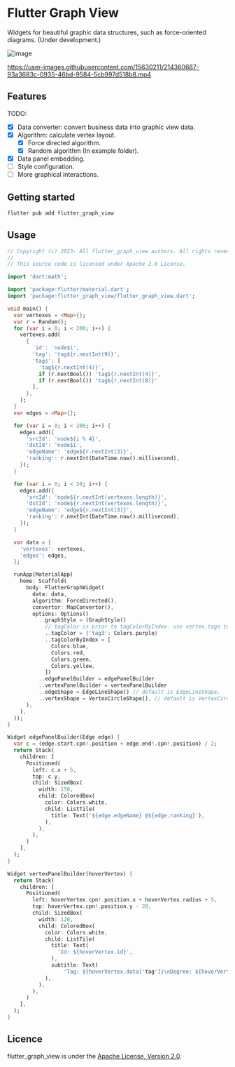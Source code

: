 <!-- 
  Copyright (c) 2023- All flutter_graph_view authors. All rights reserved.

  This source code is licensed under Apache 2.0 License.
 -->

# Flutter Graph View
Widgets for beautiful graphic data structures, such as force-oriented diagrams. (Under development.)

![image](https://user-images.githubusercontent.com/15630211/214703510-17ccfe4d-e3f6-49b9-9bc1-6ce84bd825a8.png)

https://user-images.githubusercontent.com/15630211/214360687-93a3683c-0935-46bd-9584-5cb997d518b8.mp4

## Features

TODO: 
- [x] Data converter: convert business data into graphic view data.
- [x] Algorithm: calculate vertex layout.
  - [x] Force directed algorithm.
  - [x] Random algorithm (In example folder).
- [x] Data panel embedding.
- [ ] Style configuration.
- [ ] More graphical interactions.

## Getting started

```sh
flutter pub add flutter_graph_view
```

## Usage

```dart
// Copyright (c) 2023- All flutter_graph_view authors. All rights reserved.
//
// This source code is licensed under Apache 2.0 License.

import 'dart:math';

import 'package:flutter/material.dart';
import 'package:flutter_graph_view/flutter_graph_view.dart';

void main() {
  var vertexes = <Map>{};
  var r = Random();
  for (var i = 0; i < 200; i++) {
    vertexes.add(
      {
        'id': 'node$i',
        'tag': 'tag${r.nextInt(9)}',
        'tags': [
          'tag${r.nextInt(4)}',
          if (r.nextBool()) 'tag${r.nextInt(4)}',
          if (r.nextBool()) 'tag${r.nextInt(8)}'
        ],
      },
    );
  }
  var edges = <Map>{};

  for (var i = 0; i < 200; i++) {
    edges.add({
      'srcId': 'node${i % 4}',
      'dstId': 'node$i',
      'edgeName': 'edge${r.nextInt(3)}',
      'ranking': r.nextInt(DateTime.now().millisecond),
    });
  }

  for (var i = 0; i < 20; i++) {
    edges.add({
      'srcId': 'node${r.nextInt(vertexes.length)}',
      'dstId': 'node${r.nextInt(vertexes.length)}',
      'edgeName': 'edge${r.nextInt(3)}',
      'ranking': r.nextInt(DateTime.now().millisecond),
    });
  }

  var data = {
    'vertexes': vertexes,
    'edges': edges,
  };

  runApp(MaterialApp(
    home: Scaffold(
      body: FlutterGraphWidget(
        data: data,
        algorithm: ForceDirected(),
        convertor: MapConvertor(),
        options: Options()
          ..graphStyle = (GraphStyle()
            // tagColor is prior to tagColorByIndex. use vertex.tags to get color
            ..tagColor = {'tag3': Colors.purple}
            ..tagColorByIndex = [
              Colors.blue,
              Colors.red,
              Colors.green,
              Colors.yellow,
            ])
          ..edgePanelBuilder = edgePanelBuilder
          ..vertexPanelBuilder = vertexPanelBuilder
          ..edgeShape = EdgeLineShape() // default is EdgeLineShape.
          ..vertexShape = VertexCircleShape(), // default is VertexCircleShape.
      ),
    ),
  ));
}

Widget edgePanelBuilder(Edge edge) {
  var c = (edge.start.cpn!.position + edge.end!.cpn!.position) / 2;
  return Stack(
    children: [
      Positioned(
        left: c.x + 5,
        top: c.y,
        child: SizedBox(
          width: 150,
          child: ColoredBox(
            color: Colors.white,
            child: ListTile(
              title: Text('${edge.edgeName} @${edge.ranking}'),
            ),
          ),
        ),
      )
    ],
  );
}

Widget vertexPanelBuilder(hoverVertex) {
  return Stack(
    children: [
      Positioned(
        left: hoverVertex.cpn!.position.x + hoverVertex.radius + 5,
        top: hoverVertex.cpn!.position.y - 20,
        child: SizedBox(
          width: 120,
          child: ColoredBox(
            color: Colors.white,
            child: ListTile(
              title: Text(
                'Id: ${hoverVertex.id}',
              ),
              subtitle: Text(
                  'Tag: ${hoverVertex.data['tag']}\nDegree: ${hoverVertex.degree}'),
            ),
          ),
        ),
      )
    ],
  );
}

```

## Licence

flutter_graph_view is under the [Apache License, Version 2.0](https://www.apache.org/licenses/LICENSE-2.0).
